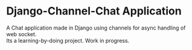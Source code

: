 # Django-Channel-Chat Application

A Chat application made in Django using channels for async handling of web socket.  
Its a learning-by-doing project. Work in progress.
